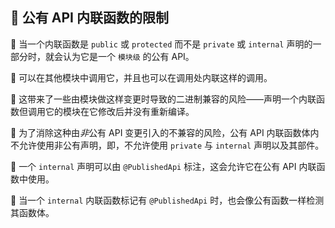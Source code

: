  
## 🌈 公有 API 内联函数的限制

🐠 当一个内联函数是 `public` 或 `protected` 而不是 `private` 或 `internal` 声明的一部分时，就会认为它是一个 `模块级` 的公有 API。

🦋 可以在其他模块中调用它，并且也可以在调用处内联这样的调用。

🐘 这带来了一些由模块做这样变更时导致的二进制兼容的风险——声明一个内联函数但调用它的模块在它修改后并没有重新编译。

🦜 为了消除这种由*非*公有 API 变更引入的不兼容的风险，公有 API 内联函数体内不允许使用非公有声明，即，不允许使用 `private` 与 `internal` 声明以及其部件。

🐳 一个 `internal` 声明可以由 `@PublishedApi` 标注，这会允许它在公有 API 内联函数中使用。

🦄 当一个 `internal` 内联函数标记有 `@PublishedApi` 时，也会像公有函数一样检测其函数体。